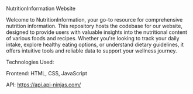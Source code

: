 NutritionInformation Website

Welcome to NutritionInformation, your go-to resource for comprehensive nutrition information. This repository hosts the codebase for our website, designed to provide users with valuable insights into the nutritional content of various foods and recipes. Whether you're looking to track your daily intake, explore healthy eating options, or understand dietary guidelines, it offers intuitive tools and reliable data to support your wellness journey.

Technologies Used:

Frontend: HTML, CSS, JavaScript

API: https://api.api-ninjas.com/
